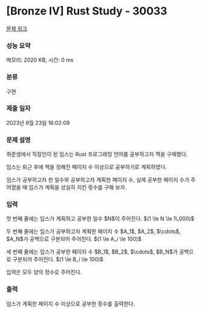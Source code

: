 # [Bronze IV] Rust Study - 30033 

[문제 링크](https://www.acmicpc.net/problem/30033) 

### 성능 요약

메모리: 2020 KB, 시간: 0 ms

### 분류

구현

### 제출 일자

2023년 9월 23일 16:02:09

### 문제 설명

<p>취준생에서 직장인이 된 임스는 Rust 프로그래밍 언어를 공부하고자 책을 구매했다.</p>

<p>임스는 퇴근 후에 책을 정해진 페이지 수 이상으로 공부하기로 계획하였다.</p>

<p>임스가 공부하고자 한 일수와 공부하고자 계획한 페이지 수, 실제 공부한 페이지 수가 주어졌을 때 임스가 계획을 성실히 지킨 횟수를 구해 보자.</p>

### 입력 

 <p>첫 번째 줄에는 임스가 계획하고 공부한 일수 $N$이 주어진다. $(1 \le N \le 1\,000)$</p>

<p>두 번째 줄에는 임스가 공부하고자 계획한 페이지 수 $A_1$, $A_2$, $\cdots$, $A_N$가 공백으로 구분되어 주어진다. $(1 \le A_i \le 100)$</p>

<p>세 번째 줄에는 임스가 공부한 페이지 수 $B_1$, $B_2$, $\cdots$, $B_N$가 공백으로 구분되어 주어진다. $(1 \le B_i \le 100)$</p>

<p>입력은 모두 양의 정수로 주어진다.</p>

### 출력 

 <p>임스가 계획한 페이지 수 이상으로 공부한 횟수를 출력한다.</p>

